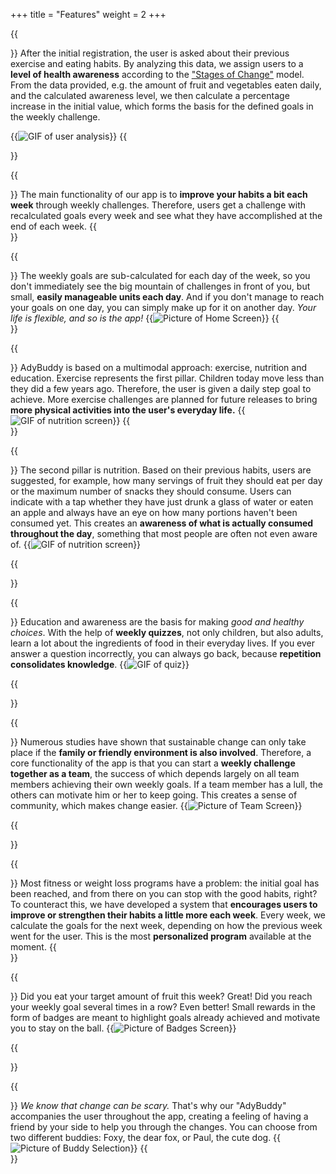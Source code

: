 +++
title = "Features"
weight = 2
+++


{{<section title="Initial Analysis" >}}
After the initial registration, the user is asked about their previous exercise and eating habits. By analyzing this data, we assign users to a **level of health awareness** according to the ["Stages of Change"](https://medicine.llu.edu/academics/resources/stages-change-model) model. From the data provided, e.g. the amount of fruit and vegetables eaten daily, and the calculated awareness level, we then calculate a percentage increase in the initial value, which forms the basis for the defined goals in the weekly challenge.

{{<image src="analysis.gif" alt="GIF of user analysis" caption="User analysis">}}
{{</section>}}




{{<section title="Start A Weekly Challenge" >}}
The main functionality of our app is to **improve your habits a bit each week** through weekly challenges. Therefore, users get a challenge with recalculated goals every week and see what they have accomplished at the end of each week.
{{</section>}}

{{<section title="Keep Track Of Your Goals" >}}
The weekly goals are sub-calculated for each day of the week, so you don't immediately see the big mountain of challenges in front of you, but small, **easily manageable units each day**. And if you don't manage to reach your goals on one day, you can simply make up for it on another day. *Your life is flexible, and so is the app!*
{{<image src="home.png" alt="Picture of Home Screen" caption="Daily Goals">}}
{{</section>}}

{{<section title="Move More" >}}
AdyBuddy is based on a multimodal approach: exercise, nutrition and education. Exercise represents the first pillar. Children today move less than they did a few years ago. Therefore, the user is given a daily step goal to achieve. More exercise challenges are planned for future releases to bring **more physical activities into the user's everyday life.**
{{<image src="movement.gif" alt="GIF of nutrition screen" caption="Nutrition challenges">}}
{{</section>}}

{{<section title="Eat Better" >}}
The second pillar is nutrition. Based on their previous habits, users are suggested, for example, how many servings of fruit they should eat per day or the maximum number of snacks they should consume. Users can indicate with a tap whether they have just drunk a glass of water or eaten an apple and always have an eye on how many portions haven't been consumed yet. This creates an **awareness of what is actually consumed throughout the day**, something that most people are often not even aware of.
{{<image src="nutrition.gif" alt="GIF of nutrition screen" caption="Nutrition challenges">}}

{{</section>}}

{{<section title="Educate Yourself" >}}
Education and awareness are the basis for making *good and healthy choices*. With the help of **weekly quizzes**, not only children, but also adults, learn a lot about the ingredients of food in their everyday lives. If you ever answer a question incorrectly, you can always go back, because **repetition consolidates knowledge**.
{{<image src="quiz.gif" alt="GIF of quiz" caption="Educational quiz">}}

{{</section>}}

{{<section title="Work As A Team" >}}
Numerous studies have shown that sustainable change can only take place if the **family or friendly environment is also involved**. Therefore, a core functionality of the app is that you can start a **weekly challenge together as a team**, the success of which depends largely on all team members achieving their own weekly goals. If a team member has a lull, the others can motivate him or her to keep going. This creates a sense of community, which makes change easier.
{{<image src="team.png" alt="Picture of Team Screen" caption="Team Overview">}}

{{</section>}}

{{<section title="Improve Every Week" >}}
Most fitness or weight loss programs have a problem: the initial goal has been reached, and from there on you can stop with the good habits, right? To counteract this, we have developed a system that **encourages users to improve or strengthen their habits a little more each week**. Every week, we calculate the goals for the next week, depending on how the previous week went for the user. This is the most **personalized program** available at the moment.
{{</section>}}

{{<section title="Get Rewarded" >}}
Did you eat your target amount of fruit this week? Great! Did you reach your weekly goal several times in a row? Even better! Small rewards in the form of badges are meant to highlight goals already achieved and motivate you to stay on the ball.
{{<image src="badges.png" alt="Picture of Badges Screen" caption="Collected Badges">}}

{{</section>}}


{{<section title="Choose Your Buddy" >}}
*We know that change can be scary.* That's why our "AdyBuddy" accompanies the user throughout the app, creating a feeling of having a friend by your side to help you through the changes. You can choose from two different buddies: Foxy, the dear fox, or Paul, the cute dog.
{{<image src="buddy.png" alt="Picture of Buddy Selection" caption="Choose Your Buddy">}}
{{</section>}}
